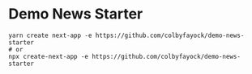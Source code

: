 # Demo News Starter

```
yarn create next-app -e https://github.com/colbyfayock/demo-news-starter
# or
npx create-next-app -e https://github.com/colbyfayock/demo-news-starter
```
